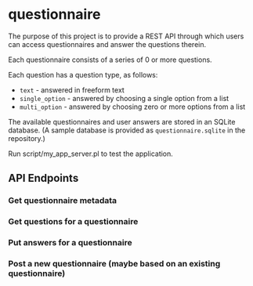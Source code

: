# questionnaire

The purpose of this project is to provide a REST API through which users
can access questionnaires and answer the questions therein.

Each questionnaire consists of a series of 0 or more questions.

Each question has a question type, as follows:

- `text` - answered in freeform text
- `single_option` - answered by choosing a single option from a list
- `multi_option` - answered by choosing zero or more options from a list

The available questionnaires and user answers are stored in an SQLite
database. (A sample database is provided as `questionnaire.sqlite` in
the repository.)

Run script/my_app_server.pl to test the application.

## API Endpoints

### Get questionnaire metadata

### Get questions for a questionnaire

### Put answers for a questionnaire

### Post a new questionnaire (maybe based on an existing questionnaire)

